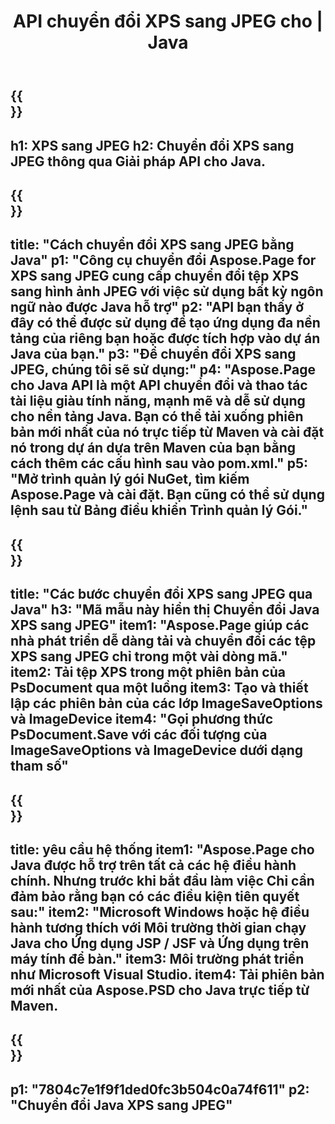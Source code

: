 ﻿---
translation: true
template: /_templates/_conversion-child-java.md
title: API chuyển đổi XPS sang JPEG cho | Java
url: /java/conversion/xps-to-jpeg/
description: Mã chuyển đổi Java mẫu cho định dạng XPS sang tệp JPEG. Sử dụng mã ví dụ này để chuyển đổi XPS sang JPEG trong bất kỳ ứng dụng Java Web hoặc Máy tính để bàn nào.
informat: XPS
outformat: JPEG
otherformats: EPS PS
---

{{<section banner>}}
---
h1: XPS sang JPEG
h2: Chuyển đổi XPS sang JPEG thông qua Giải pháp API cho Java.
---

{{<section overview>}}
---
title: "Cách chuyển đổi XPS sang JPEG bằng Java"
p1: "Công cụ chuyển đổi Aspose.Page for XPS sang JPEG cung cấp chuyển đổi tệp XPS sang hình ảnh JPEG với việc sử dụng bất kỳ ngôn ngữ nào được Java hỗ trợ"
p2: "API bạn thấy ở đây có thể được sử dụng để tạo ứng dụng đa nền tảng của riêng bạn hoặc được tích hợp vào dự án Java của bạn."
p3: "Để chuyển đổi XPS sang JPEG, chúng tôi sẽ sử dụng:"
p4: "Aspose.Page cho Java API là một API chuyển đổi và thao tác tài liệu giàu tính năng, mạnh mẽ và dễ sử dụng cho nền tảng Java. Bạn có thể tải xuống phiên bản mới nhất của nó trực tiếp từ Maven và cài đặt nó trong dự án dựa trên Maven của bạn bằng cách thêm các cấu hình sau vào pom.xml."
p5: "Mở trình quản lý gói NuGet, tìm kiếm Aspose.Page và cài đặt. Bạn cũng có thể sử dụng lệnh sau từ Bảng điều khiển Trình quản lý Gói."
---

{{<section feature1>}}
---
title: "Các bước chuyển đổi XPS sang JPEG qua Java"
h3: "Mã mẫu này hiển thị Chuyển đổi Java XPS sang JPEG"
item1: "Aspose.Page giúp các nhà phát triển dễ dàng tải và chuyển đổi các tệp XPS sang JPEG chỉ trong một vài dòng mã."
item2: Tải tệp XPS trong một phiên bản của PsDocument qua một luồng
item3: Tạo và thiết lập các phiên bản của các lớp ImageSaveOptions và ImageDevice
item4: "Gọi phương thức PsDocument.Save với các đối tượng của ImageSaveOptions và ImageDevice dưới dạng tham số"
---

{{<section feature2>}}
---
title: yêu cầu hệ thống
item1: "Aspose.Page cho Java được hỗ trợ trên tất cả các hệ điều hành chính. Nhưng trước khi bắt đầu làm việc Chỉ cần đảm bảo rằng bạn có các điều kiện tiên quyết sau:"
item2: "Microsoft Windows hoặc hệ điều hành tương thích với Môi trường thời gian chạy Java cho Ứng dụng JSP / JSF và Ứng dụng trên máy tính để bàn."
item3: Môi trường phát triển như Microsoft Visual Studio.
item4: Tải phiên bản mới nhất của Aspose.PSD cho Java trực tiếp từ Maven.
---

{{<section gist>}}
---
p1: "7804c7e1f9f1ded0fc3b504c0a74f611"
p2: "Chuyển đổi Java XPS sang JPEG"
---
